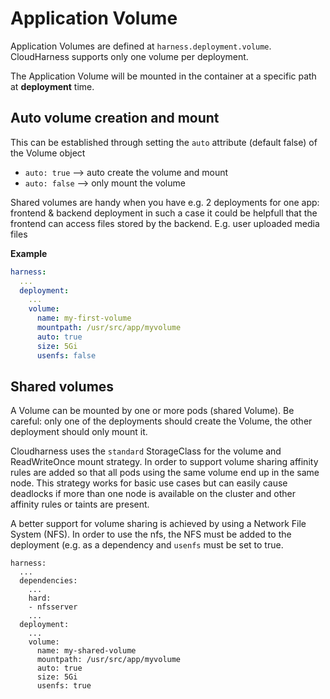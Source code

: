 # Application Volume

Application Volumes are defined at `harness.deployment.volume`.
CloudHarness supports only one volume per deployment.

The Application Volume will be mounted in the container at a specific path at **deployment** time.

## Auto volume creation and mount

This can be established through setting the `auto` attribute (default false) of the Volume object
- `auto: true` --> auto create the volume and mount
- `auto: false` --> only mount the volume

Shared volumes are handy when you have e.g. 2 deployments for one app: frontend & backend deployment
in such a case it could be helpfull that the frontend can access files stored by the backend.
E.g. user uploaded media files

**Example**

```yaml
harness:
  ...
  deployment:
    ...
    volume:
      name: my-first-volume
      mountpath: /usr/src/app/myvolume
      auto: true
      size: 5Gi
      usenfs: false
```

## Shared volumes
A Volume can be mounted by one or more pods (shared Volume). Be careful: only one of the deployments
should create the Volume, the other deployment should only mount it.

Cloudharness uses the `standard` StorageClass for the volume and ReadWriteOnce
mount strategy. 
In order to support volume sharing affinity rules are added so that all pods using
the same volume end up in the same node.
This strategy works for basic use cases but can easily cause deadlocks if more than
one node is available on the cluster and other affinity rules or taints are present.

A better support for volume sharing is achieved by using a Network File System (NFS).
In order to use the nfs, the NFS must be added to the deployment (e.g. as a dependency and `usenfs` must be set to true.

```
harness:
  ...
  dependencies:
    ...
    hard:
    - nfsserver
    ...
  deployment:
    ...
    volume:
      name: my-shared-volume
      mountpath: /usr/src/app/myvolume
      auto: true
      size: 5Gi
      usenfs: true
```